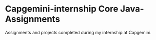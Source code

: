 # Capgemini-internship Core Java-Assignments
Assignments and projects completed during my internship at Capgemini.
